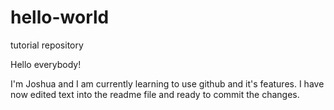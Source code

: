 # hello-world
tutorial repository

Hello everybody!

I'm Joshua and I am currently learning to use github and it's features.
I have now edited text into the readme file and ready to commit the changes.
